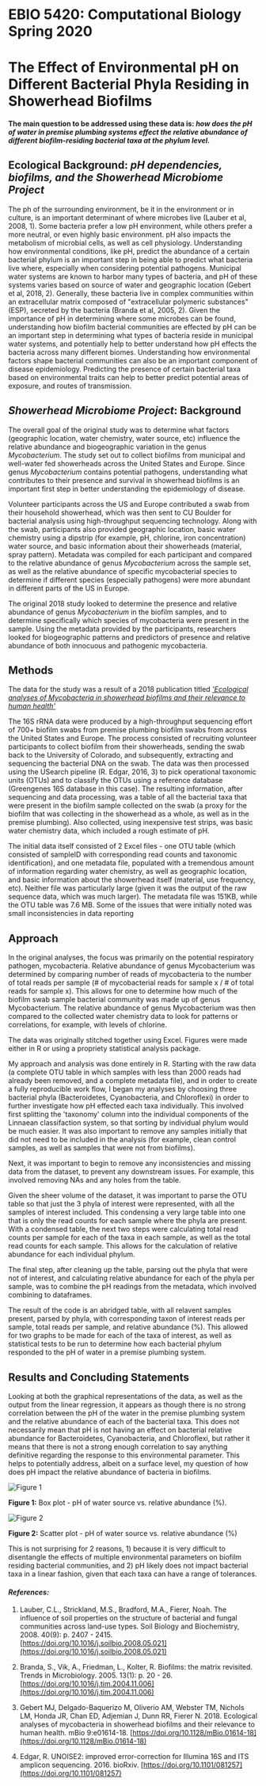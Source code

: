 # **EBIO 5420: Computational Biology Spring 2020**

# **The Effect of Environmental pH on Different Bacterial Phyla Residing in Showerhead Biofilms** 

#### The main question to be addressed using these data is: *how does the pH of water in premise plumbing systems effect the relative abundance of different biofilm-residing bacterial taxa at the phylum level.*

## **Ecological Background:** _**pH dependencies, biofilms, and the Showerhead Microbiome Project**_
The ph of the surrounding environment, be it in the environment or in culture, is an important determinant of where microbes live (Lauber et al, 2008, 1).
Some bacteria prefer a low pH environment, while others prefer a more neutral, or even highly basic environment. pH also impacts 
the metabolism of microbial cells, as well as cell physiology. Understanding how environmental conditions, like pH, predict the abundance of a
certain bacterial phylum is an important step in being able to predict what bacteria live where, especially when considering potential 
pathogens. 
	Municipal water systems are known to harbor many types of bacteria, and pH of these systems varies based on source of water and geographic 
location (Gebert et al, 2018, 2). Generally, these bacteria live in complex communities within an extracellular matrix composed of "extracellular polymeric substances" (ESP),
secreted by the bacteria (Branda et al, 2005, 2). Given the importance of pH in determining where some microbes can be found, understanding how biofilm bacterial communities
are effected by pH can be an important step in determining what types of bacteria reside in municipal water systems, and potentially help to better understand how
pH effects the bacteria across many different biomes. Understanding how environmental factors shape bacterial communities can also be an important component 
of disease epidemiology. Predicting the presence of certain bacterial taxa based on environmental traits can help to better predict potential areas of exposure, and
routes of transmission. 

## **_Showerhead Microbiome Project_: Background**
The overall goal of the original study was to determine what factors (geographic location, water chemistry, water source, etc) influence the 
relative abundance and biogeographic variation in the genus _Mycobacterium_. The study set out to collect biofilms from municipal and well-water fed 
showerheads across the United States and Europe. Since genus _Mycobacterium_ contains potential pathogens, understanding what contributes to their
presence and survival in showerhead biofilms is an important first step in better understanding the epidemiology of disease.

Volunteer participants across the US and Europe contributed a swab from their household showerhead, which was then sent to CU Boulder for bacterial analysis
using high-throughput sequencing technology. Along with the swab, participants also provided geographic location, basic water chemistry using a dipstrip (for example, 
pH, chlorine, iron concentration) water source, and basic information about their showerheads (material, spray pattern). Metadata was compiled for each participant 
and compared to the relative abundance of genus _Mycobacterium_ across the sample set, as well as the relative abundance of specific mycobacterial species to determine
if different species (especially pathogens) were more abundant in different parts of the US in Europe.

The original 2018 study looked to determine the presence and relative abundance of genus _Mycobacterium_ in the biofilm samples, and to determine specifically which species 
of mycobacteria were present in the sample. Using the metadata provided by the participants, researchers looked for biogeographic patterns and predictors of presence
and relative abundance of both innocuous and pathogenic mycobacteria.


## **Methods**

The data for the study was a result of a 2018 publication titled [*'Ecological analyses of Mycobacteria in showerhead biofilms and their relevance to human health'*](https://mbio.asm.org/content/9/5/e01614-18.abstract)

The 16S rRNA data were produced by a high-throughput sequencing effort of 700+ biofilm swabs from premise plumbing biofilm swabs from across the United States and Europe.
The process consisted of recruiting volunteer participants to collect biofilm from their showerheads, sending the swab back to the University of Colorado, and subsequently, extracting and
sequencing the bacterial DNA on the swab. The data was then processed using the USearch pipeline (R. Edgar, 2016, 3) to pick operational taxonomic units (OTUs) and to classify the OTUs using
a reference database (Greengenes 16S database in this case). 
The resulting information, after sequencing and data processing, was a table of all the bacterial taxa that were present in the biofilm sample 
collected on the swab (a proxy for the biofilm that was collecting in the showerhead as a whole, as well as in the premise plumbing). 
	Also collected, using inexpensive test strips, was basic water chemistry data, which included a rough estimate of pH. 
 
The initial data itself consisted of 2 Excel files - one OTU table (which consisted of sampleID with corresponding read counts and taxonomic identification), and one metadata file, populated with a tremendous amount
of information regarding water chemistry, as well as geographic location, and basic information about the showerhead itself (material, use frequency, etc). Neither file was particularly large (given it was the output
of the raw sequence data, which was much larger). The metadata file was 151KB, while the OTU table was 7.6 MB. Some of the issues that were initially noted was small inconsistencies in data reporting

## **Approach**

In the original analyses, the focus was primarily on the potential respiratory pathogen, mycobacteria. Relative abundance of genus Mycobacterium was determined by comparing number of reads of mycobacteria to the
number of total reads per sample (# of mycobacterial reads for sample x / # of total reads for sample x). This allows for one to determine how much of the biofilm swab sample bacterial community was made up
of genus Mycobacterium. The relative abundance of genus Mycobacterium was then compared to the collected water chemistry data to look for patterns or correlations, for example, with levels of chlorine. 

The data was originally stitched together using Excel. Figures were made either in R or using a propriety statistical analysis package. 

My approach and analysis was done entirely in R. Starting with the raw data (a complete OTU table in which samples with less than 2000 reads had already been removed, and a complete metadata file), and
in order to create a fully reproducible work flow, I began my analyses by choosing three bacterial phyla (Bacteroidetes, Cyanobacteria, and Chloroflexi) in order to further investigate how pH effected each
taxa individually. This involved first splitting the 'taxonomy' column into the individual components of the Linnaean classifaction system, so that sorting by individual phylum would be much easier. It was also important
to remove any samples initially that did not need to be included in the analysis (for example, clean control samples, as well as samples that were not from biofilms).	

Next, it was important to begin to remove any inconsistencies and missing data from the dataset, to prevent any downstream issues. For example, this involved removing NAs and any holes from the table. 

Given the sheer volume of the dataset, it was important to parse the OTU table so that just the 3 phyla of interest were represented, with all the samples of interest included. This condensing a very large table into
one that is only the read counts for each sample where the phyla are present. With a condensed table, the next two steps were calculating total read counts per sample for each of the taxa in each sample, as well as the
total read counts for each sample. This allows for the calculation of relative abundance for each individual phylum. 


The final step, after cleaning up the table, parsing out the phyla that were not of interest, and calculating relative abundance for each of the phyla per sample, was to combine the pH readings from the metadata, which
involved combining to dataframes. 

The result of the code is an abridged table, with all relavent samples present, parsed by phyla, with corresponding taxon of interest reads per sample, total reads per sample, and relative abundance (%). This allowed 
for two graphs to be made for each of the taxa of interest, as well as statistical tests to be run to determine how each bacterial phylum responded to the pH of water in a premise plumbing system. 


## **Results and Concluding Statements**

Looking at both the graphical representations of the data, as well as the output from the linear regression, it appears as though there is no strong correlation between the pH of the water in the premise plumbing 
system and the relative abundance of each of the bacterial taxa. This does not necessarily mean that pH is not having an effect on bacterial relative abundance for Bacteroidetes, Cyanobacteria, and Chloroflexi, but 
rather it means that there is not a strong enough correlation to say anything definitive regarding the response to this environmental parameter. This helps to potentially address, albeit on a surface level, my question
of how does pH impact the relative abundance of bacteria in biofilms. 

![Figure 1](Rplot_Boxplot_pH_042820.png)

**Figure 1:** Box plot - pH of water source vs. relative abundance (%). 

![Figure 2](Rplot_Scatterplot_pH_042820.png)

**Figure 2:** Scatter plot - pH of water source vs. relative abundance (%)

This is not surprising for 2 reasons, 1) because it is very difficult to disentangle the effects of multiple environmental parameters on biofilm residing bacterial communities, and 2) pH likely does not impact 
bacterial taxa in a linear fashion, given that each taxa can have a range of tolerances.



#### _References:_
1. Lauber, C.L., Strickland, M.S., Bradford, M.A., Fierer, Noah. The influence of soil properties on the structure of bacterial and fungal communities across land-use types. Soil Biology and Biochemistry, 2008. 40(9): p. 2407 - 2415.
[https://doi.org/10.1016/j.soilbio.2008.05.021](https://doi.org/10.1016/j.soilbio.2008.05.021)

2. Branda, S., Vik, A., Friedman, L., Kolter, R. Biofilms: the matrix revisited. Trends in Microbiology. 2005. 13(1): p. 20 - 26. 
[https://doi.org/10.1016/j.tim.2004.11.006](https://doi.org/10.1016/j.tim.2004.11.006)

3. Gebert MJ, Delgado-Baquerizo M, Oliverio AM, Webster TM, Nichols LM, Honda JR, Chan ED, Adjemian J, Dunn RR, Fierer N. 2018. Ecological analyses of mycobacteria in showerhead biofilms and their relevance to human health. 
mBio 9:e01614-18. [https://doi.org/10.1128/mBio.01614-18](https://doi.org/10.1128/mBio.01614-18)

4. Edgar, R. UNOISE2: improved error-correction for Illumina 16S and ITS amplicon sequencing. 2016. bioRxiv. [https://doi.org/10.1101/081257](https://doi.org/10.1101/081257)
